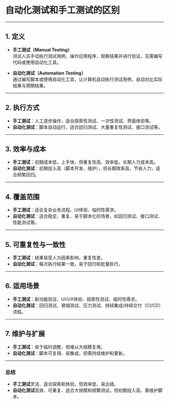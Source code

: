 # 自动化测试和手工测试的区别

---

## 1. 定义

- **手工测试（Manual Testing）**  
  测试人员手动执行测试用例，操作应用程序，观察结果并进行验证，无需编写代码或使用自动化工具。

- **自动化测试（Automation Testing）**  
  通过编写脚本或使用自动化工具，让计算机自动执行测试用例，自动对比实际结果与预期结果。

---

## 2. 执行方式

- **手工测试**：人工逐步操作，适合探索性测试、一次性测试、界面体验等。
- **自动化测试**：脚本自动运行，适合回归测试、大量重复性测试、接口测试等。

---

## 3. 效率与成本

- **手工测试**：初期成本低，上手快，但重复性高、效率低，长期人力成本高。
- **自动化测试**：初期投入高（脚本开发、维护），但长期效率高，节省人力，适合频繁回归。

---

## 4. 覆盖范围

- **手工测试**：适合复杂业务流程、UI体验、临时性需求。
- **自动化测试**：适合稳定、重复、易于脚本化的场景，如回归测试、接口测试、性能测试等。

---

## 5. 可重复性与一致性

- **手工测试**：结果易受人为因素影响，重复性差。
- **自动化测试**：每次执行结果一致，易于回归和批量执行。

---

## 6. 适用场景

- **手工测试**：新功能验证、UI/UX体验、探索性测试、临时性需求。
- **自动化测试**：回归测试、冒烟测试、压力测试、持续集成/持续交付（CI/CD）流程。

---

## 7. 维护与扩展

- **手工测试**：易于临时调整，但难以大规模复用。
- **自动化测试**：脚本可复用、易集成，但需持续维护和更新。

---

### 总结

- **手工测试**灵活、适合探索和体验，但效率低、易出错。
- **自动化测试**高效、可重复、适合大规模和频繁测试，但初期投入高、需维护脚本。 